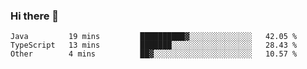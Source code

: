### Hi there 👋


<!--START_SECTION:waka-->

```text
Java         19 mins         ██████████▓░░░░░░░░░░░░░░   42.05 %
TypeScript   13 mins         ███████░░░░░░░░░░░░░░░░░░   28.43 %
Other        4 mins          ██▓░░░░░░░░░░░░░░░░░░░░░░   10.57 %
```

<!--END_SECTION:waka-->

<!--
**ssrahul96/ssrahul96** is a ✨ _special_ ✨ repository because its `README.md` (this file) appears on your GitHub profile.

Here are some ideas to get you started:

- 🔭 I’m currently working on ...
- 🌱 I’m currently learning ...
- 👯 I’m looking to collaborate on ...
- 🤔 I’m looking for help with ...
- 💬 Ask me about ...
- 📫 How to reach me: ...
- 😄 Pronouns: ...
- ⚡ Fun fact: ...
-->
